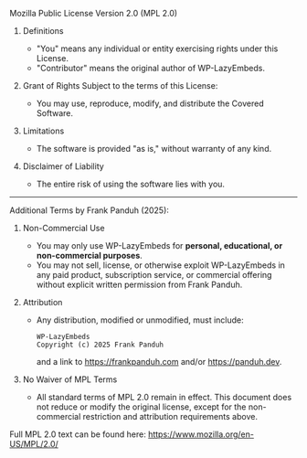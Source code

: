 Mozilla Public License Version 2.0 (MPL 2.0)

1. Definitions
   - "You" means any individual or entity exercising rights under this License.
   - "Contributor" means the original author of WP-LazyEmbeds.

2. Grant of Rights
   Subject to the terms of this License:
   - You may use, reproduce, modify, and distribute the Covered Software.

3. Limitations
   - The software is provided "as is," without warranty of any kind.

4. Disclaimer of Liability
   - The entire risk of using the software lies with you.

---

Additional Terms by Frank Panduh (2025):

1. Non-Commercial Use
   - You may only use WP-LazyEmbeds for **personal, educational, or non-commercial purposes**.
   - You may not sell, license, or otherwise exploit WP-LazyEmbeds in any paid product, subscription service, or commercial offering without explicit written permission from Frank Panduh.

2. Attribution
   - Any distribution, modified or unmodified, must include:
     ```
     WP-LazyEmbeds
     Copyright (c) 2025 Frank Panduh
     ```
     and a link to https://frankpanduh.com and/or https://panduh.dev.

3. No Waiver of MPL Terms
   - All standard terms of MPL 2.0 remain in effect. This document does not reduce or modify the original license, except for the non-commercial restriction and attribution requirements above.

Full MPL 2.0 text can be found here: https://www.mozilla.org/en-US/MPL/2.0/
